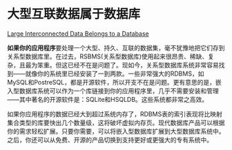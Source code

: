 # 大型互联数据属于数据库

[Large Interconnected Data Belongs to a Database](https://97-things-every-x-should-know.gitbooks.io/97-things-every-programmer-should-know/content/en/thing_48/)

**如果你的应用程序**要处理一个大型、持久、互联的数据集，毫不犹豫地把它们存到关系型数据库里。在过去，RSBMS(关系型数据库)使用起来很昂贵、稀缺、复杂，且最为笨重。但这已经不在是问题了。现如今，关系型数据库系统非常容易找到——就像你的系统里已经安装了一到两款。一些非常强大的RDBMS，如MySQL和PostreSQL，都是开源软件，所以开支不在是问题。更有意思的是，嵌入型数据库系统可以作为一个库链接到你的应用程序里，几乎不需要安装和管理——其中著名的开源软件是：SQLite和HSQLDB。这些系统都非常之高效。

如果你应用程序的数据已经大到超过系统内存了，RDBMS表的索引表现将比映射集合类型的库要快出几个数量级，这将破坏虚拟内存页。现代数据库产品可以根据你的需求轻松扩展。只要你需要，可以将嵌入型数据库扩展到大型数据库系统中。之后，你还可以从免费、开源的产品切换到支持更好或更强大的专有系统中。